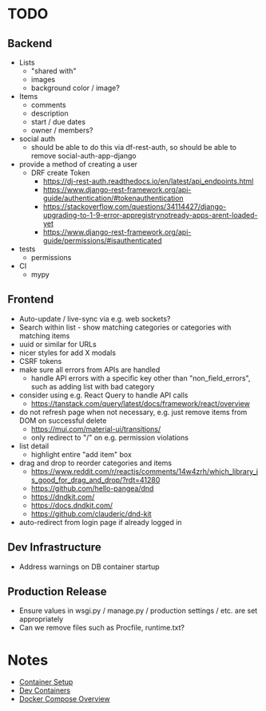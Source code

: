 # TODO

## Backend
* Lists
    * "shared with"
    * images
    * background color / image?
* Items
    * comments
    * description
    * start / due dates
    * owner / members?
* social auth
    * should be able to do this via df-rest-auth, so should be able to remove social-auth-app-django
* provide a method of creating a user
    * DRF create Token
        * https://dj-rest-auth.readthedocs.io/en/latest/api_endpoints.html
        * https://www.django-rest-framework.org/api-guide/authentication/#tokenauthentication
        * https://stackoverflow.com/questions/34114427/django-upgrading-to-1-9-error-appregistrynotready-apps-arent-loaded-yet
        * https://www.django-rest-framework.org/api-guide/permissions/#isauthenticated
* tests
    * permissions
* CI
    * mypy

## Frontend
* Auto-update / live-sync via e.g. web sockets?
* Search within list - show matching categories or categories with matching items
* uuid or similar for URLs
* nicer styles for add X modals
* CSRF tokens
* make sure all errors from APIs are handled
    * handle API errors with a specific key other than "non_field_errors", such as adding list with bad category
* consider using e.g. React Query to handle API calls
    * https://tanstack.com/query/latest/docs/framework/react/overview
* do not refresh page when not necessary, e.g. just remove items from DOM on successful delete
    * https://mui.com/material-ui/transitions/
    * only redirect to "/" on e.g. permission violations
* list detail
    * highlight entire "add item" box
* drag and drop to reorder categories and items
    * https://www.reddit.com/r/reactjs/comments/14w4zrh/which_library_is_good_for_drag_and_drop/?rdt=41280
    * https://github.com/hello-pangea/dnd
    * https://dndkit.com/
    * https://docs.dndkit.com/
    * https://github.com/clauderic/dnd-kit
* auto-redirect from login page if already logged in

## Dev Infrastructure
* Address warnings on DB container startup

## Production Release
* Ensure values in wsgi.py / manage.py / production settings / etc. are set appropriately
* Can we remove files such as Procfile, runtime.txt?

# Notes
* [Container Setup](https://testdriven.io/blog/dockerizing-django-with-postgres-gunicorn-and-nginx/)
* [Dev Containers](https://code.visualstudio.com/docs/devcontainers/create-dev-container#_use-docker-compose)
* [Docker Compose Overview](https://docs.docker.com/compose/)